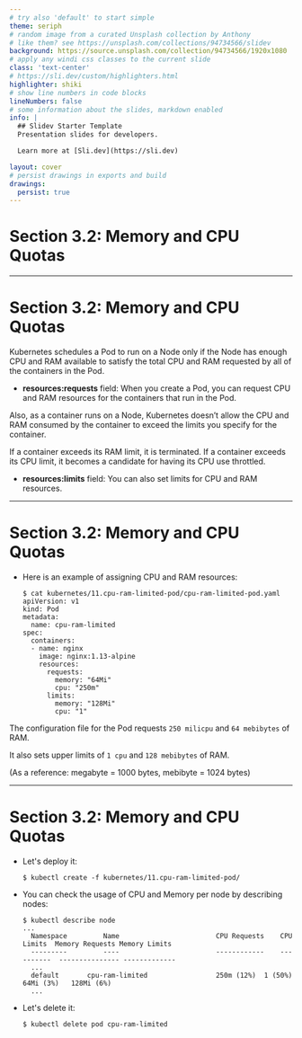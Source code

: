 ```yaml
---
# try also 'default' to start simple
theme: seriph
# random image from a curated Unsplash collection by Anthony
# like them? see https://unsplash.com/collections/94734566/slidev
background: https://source.unsplash.com/collection/94734566/1920x1080
# apply any windi css classes to the current slide
class: 'text-center'
# https://sli.dev/custom/highlighters.html
highlighter: shiki
# show line numbers in code blocks
lineNumbers: false
# some information about the slides, markdown enabled
info: |
  ## Slidev Starter Template
  Presentation slides for developers.

  Learn more at [Sli.dev](https://sli.dev)

layout: cover
# persist drawings in exports and build
drawings:
  persist: true
---
```


# Section 3.2: Memory and CPU Quotas

---

# Section 3.2: Memory and CPU Quotas

Kubernetes schedules a Pod to run on a Node only if the Node has enough CPU and RAM available to satisfy the total CPU and RAM requested by all of the containers in the Pod.

* **resources:requests** field: When you create a Pod, you can request CPU and RAM resources for the containers that run in the Pod.

Also, as a container runs on a Node, Kubernetes doesn’t allow the CPU and RAM consumed by the container to exceed the limits you specify for the container.

If a container exceeds its RAM limit, it is terminated. If a container exceeds its CPU limit, it becomes a candidate for having its CPU use throttled.

* **resources:limits** field: You can also set limits for CPU and RAM resources.

---

# Section 3.2: Memory and CPU Quotas

* Here is an example of assigning CPU and RAM resources:

    ```shell
    $ cat kubernetes/11.cpu-ram-limited-pod/cpu-ram-limited-pod.yaml
    apiVersion: v1
    kind: Pod
    metadata:
      name: cpu-ram-limited
    spec:
      containers:
      - name: nginx
        image: nginx:1.13-alpine
        resources:
          requests:
            memory: "64Mi"
            cpu: "250m"
          limits:
            memory: "128Mi"
            cpu: "1"
    ```

The configuration file for the Pod requests `250 milicpu` and `64 mebibytes` of RAM.

It also sets upper limits of `1 cpu` and `128 mebibytes` of RAM.

(As a reference: megabyte = 1000 bytes, mebibyte = 1024 bytes)

---

# Section 3.2: Memory and CPU Quotas

* Let's deploy it:

    ```shell
    $ kubectl create -f kubernetes/11.cpu-ram-limited-pod/
    ```

* You can check the usage of CPU and Memory per node by describing nodes:

    ```shell
    $ kubectl describe node
    ...
      Namespace			Name                        CPU Requests	CPU Limits	Memory Requests	Memory Limits
      ---------			----                        ------------	----------	---------------	-------------
      ...
      default       cpu-ram-limited                 250m (12%)	1 (50%)		64Mi (3%)	128Mi (6%)
      ...
    ```

* Let's delete it:

    ```shell
    $ kubectl delete pod cpu-ram-limited
    ```
